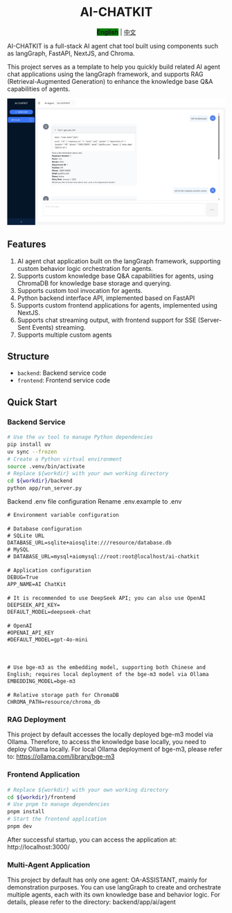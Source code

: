 <h1 align="center"> AI-CHATKIT </h1>
<p align="center">
  <strong style="background-color: green;">English</strong>
  |
  <a href="./README_zh.md" target="_Self">中文</a>
</p>
AI-CHATKIT is a full-stack AI agent chat tool built using components such as langGraph, FastAPI, NextJS, and Chroma.

This project serves as a template to help you quickly build related AI agent chat applications using the langGraph framework, and supports RAG (Retrieval-Augmented Generation) to enhance the knowledge base Q&A capabilities of agents.

<img src="./pictures/chat_img.png" width="700"/>  

## Features

1. AI agent chat application built on the langGraph framework, supporting custom behavior logic orchestration for agents.
2. Supports custom knowledge base Q&A capabilities for agents, using ChromaDB for knowledge base storage and querying.
3. Supports custom tool invocation for agents.
4. Python backend interface API, implemented based on FastAPI
5. Supports custom frontend applications for agents, implemented using NextJS.
6. Supports chat streaming output, with frontend support for SSE (Server-Sent Events) streaming.
7. Supports multiple custom agents

## Structure

- `backend`: Backend service code
- `frontend`: Frontend service code

## Quick Start

### Backend Service

```sh
# Use the uv tool to manage Python dependencies
pip install uv
uv sync --frozen
# Create a Python virtual environment
source .venv/bin/activate
# Replace ${workdir} with your own working directory
cd ${workdir}/backend
python app/run_server.py
```

Backend .env file configuration
Rename .env.example to .env

```properties
# Environment variable configuration

# Database configuration
# SQLite URL
DATABASE_URL=sqlite+aiosqlite:///resource/database.db
# MySQL
# DATABASE_URL=mysql+aiomysql://root:root@localhost/ai-chatkit

# Application configuration
DEBUG=True
APP_NAME=AI ChatKit

# It is recommended to use DeepSeek API; you can also use OpenAI
DEEPSEEK_API_KEY=
DEFAULT_MODEL=deepseek-chat

# OpenAI
#OPENAI_API_KEY
#DEFAULT_MODEL=gpt-4o-mini



# Use bge-m3 as the embedding model, supporting both Chinese and English; requires local deployment of the bge-m3 model via Ollama
EMBEDDING_MODEL=bge-m3

# Relative storage path for ChromaDB
CHROMA_PATH=resource/chroma_db
```

### RAG Deployment

This project by default accesses the locally deployed bge-m3 model via Ollama. Therefore, to access the knowledge base locally, you need to deploy Ollama locally. For local Ollama deployment of bge-m3, please refer to: https://ollama.com/library/bge-m3


### Frontend Application

```sh
# Replace ${workdir} with your own working directory
cd ${workdir}/frontend
# Use pnpm to manage dependencies
pnpm install
# Start the frontend application
pnpm dev
```

After successful startup, you can access the application at: http://localhost:3000/

### Multi-Agent Application

This project by default has only one agent: OA-ASSISTANT, mainly for demonstration purposes. You can use langGraph to create and orchestrate multiple agents, each with its own knowledge base and behavior logic.
For details, please refer to the directory: backend/app/ai/agent








